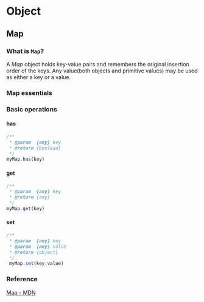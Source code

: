 # Object
## Map
### What is ```Map```?
A *Map* object holds key-value pairs and remembers the original insertion order of the keys. Any value(both objects and primitive values) may be used as either a key or a value.
### Map essentials

### Basic operations
#### has
```javascript
/**
 * @param  {any} key
 * @return {boolean}
 */
myMap.has(key)
```
#### get
```javascript
/**
 * @param  {any} key
 * @return {any}
 */
myMap.get(key)
```
#### set
```javascript
/**
 * @param  {any} key
 * @param  {any} value
 * @return {object}
 */
 myMap.set(key,value) 
 ```
### Reference
[Map - MDN](https://developer.mozilla.org/en-US/docs/Web/JavaScript/Reference/Global_Objects/Map)